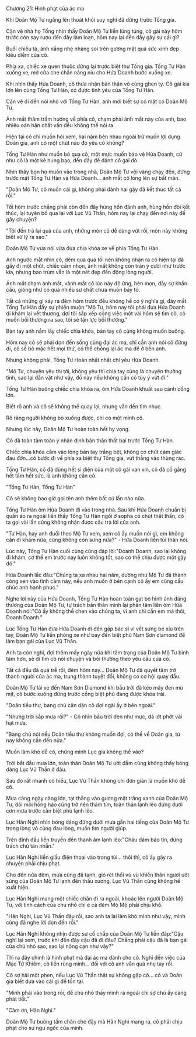 




Chương 21: Hình phạt của ác ma


Khi Doãn Mộ Tư ngẩng lên thoát khỏi suy nghĩ đã dừng trước Tống gia.

Cận vệ nhà họ Tống nhìn thấy Doãn Mộ Tư liền lúng túng, cô gái này hôm trước còn say rượu đến đây làm loạn, hôm nay lại đến đây gây sự cái gì?

Buổi chiều tà, ánh nắng nhẹ nhàng soi trên gương mặt quá sức xinh đẹp kiều diễm của cô.

Phía xa, chiếc xe quen thuộc dừng lại trước biệt thự Tống gia. Tống Tư Hàn xuống xe, mở cửa che chắn nâng niu cho Hứa Doanh bước xuống xe.

Khi nhìn thấy Hứa Doanh, cô thừa nhận bản thân vô cùng ghen ty. Cô gái kia lớn lên cùng Tống Tư Hàn, có được tình yêu của Tống Tư Hàn.

Cận vệ đi đến nói nhỏ với Tống Tư Hàn, anh mới biết sự có mặt có Doãn Mộ Tư.

Ánh mắt thâm trầm hướng về phía cô, chạm phải ánh mắt này của anh, bao nhiêu oán hận chất vấn đều không thể nói ra.

Hiện tại cô chỉ muốn hỏi xem, hai năm bên nhau ngoài trừ muốn lợi dụng Doãn gia, anh có một chút nào đó yêu cô không?

Tống Tư Hàn như muốn bỏ qua cô, một mực muốn bảo vệ Hứa Doanh, cứ như cô là một kẻ hung bạo, đến đây để đánh cô gái đó.

Nhìn thấy bọn họ muốn vào trong nhà, Doãn Mộ Tư vội vàng chạy đến, đứng trước mặt Tống Tư Hàn và Hứa Doanh… ánh mắt cô long lên sự bất mãn.

"Doãn Mộ Tư, cô muốn cái gì, không phải đánh hai gậy đã kết thúc tất cả rồi."

Tối hôm trước chẳng phải còn đến đây hùng hồn đánh anh, hùng hồn đòi kết thúc, lại tuyên bố qua lại với Lục Vũ Thần, hôm nay lại chạy đến nơi này để gây chuyện?



"Tôi đến trả lại quà của anh, những món cũ dễ dàng vứt rồi, món này không biết xử lý ra sao."

Doãn Mộ Tư vừa nói vừa đưa chìa khóa xe về phía Tống Tư Hàn.

Anh ngước mắt nhìn cô, đêm qua quá tối nên không nhận ra cô hiện tại đã gầy đi một chút, chiếc cằm nhọn, ánh mắt không còn tràn ý cười như trước kia, nhưng bao trùm vẫn là một nét đẹp đến động lòng người.

Ánh mắt chạm ánh mắt, vành mắt cô lúc này đỏ ửng, hèn mọn, đầy sự khẩn cầu, gióng như có quá nhiều sư chất chưa muốn bày tỏ.

Tất cả những gì xảy ra đêm hôm trước đều không hề có ý nghĩa gì, đáy mắt Tống Tư Hàn đầy sự phiền muộn:"Mộ Tư, hôm nay tôi phải đưa Hứa Doanh đi khám lại vết thương, đợi tôi sắp xếp công việc một vài hôm sẽ tìm cô, cô muốn bồi thường ra sao, tôi sẽ tận lực bồi thường."

Bàn tay anh nắm lấy chiếc chìa khóa, bàn tay cô cũng không muốn buông.

Hôm nay cô sẽ phải dọn đến sống cùng đại ác ma, chỉ cần anh nói cô đừng đi, cô sẽ bỏ mặc hết mọi thứ, có thể chóng lại ác ma để ở bên anh.

Nhưng không phải, Tống Tư Hoàn nhất nhất chỉ yêu Hứa Doanh.

"Mộ Tư, chuyện yêu thì tới, không yêu thì chia tay cũng là chuyện thường tình, sao lại dằn vặt như vậy, đồ này nếu không cần cô tùy ý vứt đi."

Tống Tư Hàn buông chiếc chìa khóa ra, ôm Hứa Doanh khuất sau cánh cổng lớn.

Biết rõ anh và cô sẽ không thể quay lại, nhưng vẫn đến tìm nhục.

Rõ ràng người không bỏ xuống được, chỉ có một mình cô.

Nhưng lúc này, Doãn Mộ Tư hoàn toàn hết hy vọng.

Cô đã toàn tâm toàn ý nhận định bản thân thất bại trước Tống Tư Hàn.

Chiếc chìa khóa cắm vào lòng bàn tay trắng bệt, không có chút cảm giác đau đớn…cô bước đi về phía xa biệt thự Tống gia, vứt thẳng vào thùng rác.

Tống Tư Hàn, cô đã dùng hết sỉ diện của một cô gái van xin, cô đã cố gắng hết tâm hết sức, là anh không cần cô.

"Tống Tư Hàn, Tống Tư Hàn"



Cô sẽ không bao giờ gọi tên anh thêm bất cứ lần nào nữa.

Tống Tư Hàn ôm Hứa Doanh đi vào trong nhà. Sau khi Hứa Doanh chuẩn bị quần áo ra ngoài liền thấy Tống Tư Hàn ngồi ở sopha có chút thất thần, cô ta gọi vài lần cũng không nhận được câu trả lời của anh.

"Tư Hàn, hay anh đuổi theo Mộ Tư xem, xem cô ấy muốn nói gì, em không cần đi khám nữa, cũng không còn sưng nữa?" - Hứa Doanh liền tủi thân nói.

Lúc này, Tống Tư Hàn cuối cùng cũng đáp lời:"Doanh Doanh, sao lại không đi khám, cơ thể em trước nay luôn không tốt, sao có thể chịu được một gậy đó."

Hứa Doanh lắc đầu:"Chúng ta xa nhau hai năm, dường như Mộ Tư đã thành công xen vào tình cảm này, nếu anh muốn ở bên cạnh cô ấy em cũng cầu chúc anh hạnh phúc."

Nghe lời này của Hứa Doanh, Tống Tư Hàn hoàn toàn gạt bỏ hình ảnh đáng thương của Doãn Mộ Tư, tự trách bản thân mình lại phân tâm liền ôm Hứa Doanh nói:"Cô ấy không thể chen vào chúng ta, vì anh chỉ cần em mà thôi, Doanh Doanh."

Lúc Tống Tư Hàn đưa Hứa Doanh đi đến gặp bác sĩ vì vết sưng bé xíu trên tay, Doãn Mộ Tư liền phóng xe như bay đến biệt phủ Nam Sơn diamond để làm bạn gái của Lục Vũ Thần.

Anh ta còn nghĩ, đợi thêm mấy ngày nữa khi tâm trạng của Doãn Mộ Tư bình tâm hơn, sẽ đi tìm cô nói chuyện và bồi thường theo yêu cầu của cô.

Tất cả đều đã quá trễ rồi, đêm hôm nay… Doãn Mộ Tư đã quyết tâm trở thành người của ác ma, trung thành tuyệt đối, không có cơ hội quay đầu.

Doãn Mộ Tư lái xe đến Nam Sơn Diamond khi bầu trời đã kéo mây đen mù mịt, cô bước xuống đứng trước cổng biệt phủ đang được khóa trái.

"Doãn tiểu thư, bang chủ căn dặn cô đợi ngài ấy ở bên ngoài."

"Nhưng trời sắp mưa rồi?" - Cô nhìn bầu trời đen như mực, đã lớt phớt vài hạt mưa.

"Bang chủ nói nếu Doãn tiểu thư không muốn đợi, có thể về Doãn gia, từ nay không cần đến nữa."

Muốn làm khó dễ cô, chứng minh Lục gia không thể vào?

Trời bắt đầu mưa lớn, toàn thân Doãn Mộ Tư ướt đẫm cũng không thấy bóng dáng Lục Vũ Thần ở đâu.

Sau đó rất nhanh cô hiểu, Lục Vũ Thần không chỉ đơn giản là muốn khó dễ cô.

Mưa càng ngày càng lớn, tạt thẳng vào gương mặt trắng xanh của Doãn Mộ Tư, đôi môi hồng hào cũng trở nên thâm tím, toàn thân lạnh lẽo đứng dưới cơn mưa trước căn biệt phủ lạnh lẽo.



Lục Hân Nghi nhìn bóng dáng đứng dưới mưa gần hai tiếng của Doãn Mộ Tư trong lòng vô cùng đau lòng, muốn tìm người giúp.

Trên đỉnh đầu liền truyền đến thanh âm lạnh lẽo:"Cháu dám báo tin, đừng trách chú tàn nhẫn."

Lục Hân Nghi liền giấu điện thoại vào trong túi… thôi thì, cô ấy gây ra chuyện phải chịu phạt.

Cho đến nửa đêm, mưa cũng đã tạnh, gió rét thổi vù vù khiến thân người ướt sũng của Doãn Mộ Tư lạnh đến thấu xương, Lục Vũ Thần cũng không hề xuất hiện.

Lục Hân Nghi mang một chiếc chăn đi ra ngoài, khoác lên người Doãn Mộ Tư, với tính cách của chú nhỏ chỉ e cả đêm Mộ Mộ phải chịu khổ.

"Hân Nghi, Lục Vũ Thần đâu rồi, sao anh ta lại làm khó mình như vậy, mình cũng đã nghe lời dọn đến rồi."

Lục Hân Nghi không nhịn được sự cố chấp của Doãn Mộ Tư liền đáp:"Cậu nghĩ lại xem, trước khi đến đây cậu đã đi đâu? Chẳng phải cậu đã là bạn gái của chú nhỏ sao, sao lại nông cạn như vậy?"

Thì ra đây chính là hình phạt mà đại ác ma dành cho cô. Nghĩ đến việc của Mạc Tử Khiêm, cô liền rùng mình… đối với cô anh vẫn quá nhẹ tay rồi.

Cô sợ hãi một phen, nếu Lục Vũ Thần thật sự không gặp cô… cô và Doãn gia biết dựa vào cái gì để tồn tại.

"Mình phải vào trong rồi, để chú nhỏ thấy mình ra ngoài chỉ sợ chú ấy càng phát tiết."

"Cảm ơn, Hân Nghi."

Doãn Mộ Tư buông tấm chăn che đậy mà Hân Nghi mang ra, cô phải chịu phạt cho sự ngu ngốc của mình.




